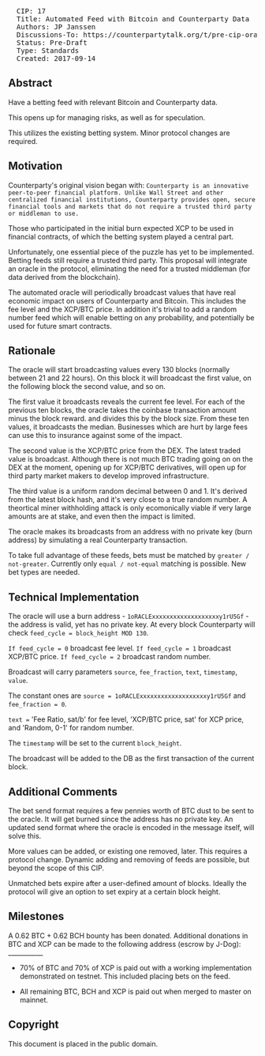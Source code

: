 <pre>
  CIP: 17
  Title: Automated Feed with Bitcoin and Counterparty Data
  Authors: JP Janssen
  Discussions-To: https://counterpartytalk.org/t/pre-cip-oracle-for-xcp-btc-derivatives-fee-hedging-lottery/3743
  Status: Pre-Draft
  Type: Standards
  Created: 2017-09-14
</pre>

## Abstract ##

Have a betting feed with relevant Bitcoin and Counterparty data. 

This opens up for managing risks, as well as for speculation.

This utilizes the existing betting system. Minor protocol changes are required.

## Motivation ##

Counterparty's original vision began with: `Counterparty is an innovative peer-to-peer financial platform. Unlike Wall Street and other centralized financial institutions, Counterparty provides open, secure financial tools and markets that do not require a trusted third party or middleman to use.`

Those who participated in the initial burn expected XCP to be used in financial contracts, of which the betting system played a central part.

Unfortunately, one essential piece of the puzzle has yet to be implemented. Betting feeds still require a trusted third party. This proposal will integrate an oracle in the protocol, eliminating the need for a trusted middleman (for data derived from the blockchain).

The automated oracle will periodically broadcast values that have real economic impact on users of Counterparty and Bitcoin. This includes the fee level and the XCP/BTC price. In addition it's trivial to add a random number feed which will enable betting on any probability, and potentially be used for future smart contracts.  

## Rationale ##

The oracle will start broadcasting values every 130 blocks (normally between 21 and 22 hours). On this block it will broadcast the first value, on the following block the second value, and so on.

The first value it broadcasts reveals the current fee level. For each of the previous ten blocks, the oracle takes the coinbase transaction amount minus the block reward. and divides this by the block size. From these ten values, it broadcasts the median. Businesses which are hurt by large fees can use this to insurance against some of the impact.

The second value is the XCP/BTC price from the DEX. The latest traded value is broadcast. Although there is not much BTC trading going on on the DEX at the moment, opening up for XCP/BTC derivatives, will open up for third party market makers to develop improved infrastructure.

The third value is a uniform random decimal between 0 and 1. It's derived from the latest block hash, and it's very close to a true random number. A theortical miner withholding attack is only ecomonically viable if very large amounts are at stake, and even then the impact is limited. 

The oracle makes its broadcasts from an address with no private key (burn address) by simulating a real Counterparty transaction.

To take full advantage of these feeds, bets must be matched by `greater / not-greater`. Currently only `equal / not-equal` matching is possible. New bet types are needed. 

## Technical Implementation ##

The oracle will use a burn address - `1oRACLExxxxxxxxxxxxxxxxxxxy1rU5Gf` - the address is valid, yet has no private key.
At every block Counterparty will check `feed_cycle = block_height MOD 130`.

`If feed_cycle = 0` broadcast fee level.
`If feed_cycle = 1` broadcast XCP/BTC price.
`If feed_cycle = 2` broadcast random number.

Broadcast will carry parameters `source`, `fee_fraction`, `text`, `timestamp`, `value`.

The constant ones are `source = 1oRACLExxxxxxxxxxxxxxxxxxxy1rU5Gf` and `fee_fraction = 0`.

`text =` 'Fee Ratio, sat/b' for fee level, 'XCP/BTC price, sat' for XCP price, and 'Random, 0-1' for random number.

The `timestamp` will be set to the current `block_height`.

The broadcast will be added to the DB as the first transaction of the current block.

## Additional Comments ##

The bet send format requires a few pennies worth of BTC dust to be sent to the oracle. It will get burned since the address has no private key. An updated send format where the oracle is encoded in the message itself, will solve this. 

More values can be added, or existing one removed, later. This requires a protocol change. Dynamic adding and removing of feeds are possible, but beyond the scope of this CIP.

Unmatched bets expire after a user-defined amount of blocks. Ideally the protocol will give an option to set expiry at a certain block height.

## Milestones ##

A 0.62 BTC + 0.62 BCH bounty has been donated.
Additional donations in BTC and XCP can be made to the following address (escrow by J-Dog): ___________

* 70% of BTC and 70% of XCP is paid out with a working implementation demonstrated on testnet. This included placing bets on the feed.

* All remaining BTC, BCH and XCP is paid out when merged to master on mainnet.

## Copyright ##

This document is placed in the public domain.

